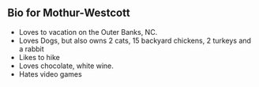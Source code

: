 ## Bio for Mothur-Westcott

- Loves to vacation on the Outer Banks, NC.
- Loves Dogs, but also owns 2 cats, 15 backyard chickens, 2 turkeys and a rabbit
- Likes to hike
- Loves chocolate, white wine. 
- Hates video games
